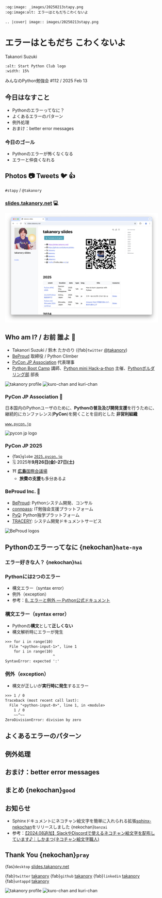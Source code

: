 ```{eval-rst}
:og:image: _images/20250213stapy.png
:og:image:alt: エラーはともだちこわくないよ

.. |cover| image:: images/20250213stapy.png
```

# **エラー**は**ともだち** こわくないよ

Takanori Suzuki

```{image} images/stapy-logo.png
:alt: Start Python Club logo
:width: 15%
```


みんなのPython勉強会 #112 / 2025 Feb 13

## 今日**はなすこと**

* Pythonのエラーってなに？
* よくあるエラーのパターン
* 例外処理
* おまけ：better error messages

### 今日の**ゴール**

* Pythonのエラーが怖くなくなる
* エラーと仲良くなれる

## Photos 📷 Tweets 🐦 👍

`#stapy` / `@takanory`

### [slides.takanory.net](https://slides.takanory.net/) 💻

![slides.takanory.net](images/slides-takanory-net.png)

## **Who** am I? / お前 **誰よ** 👤

* Takanori Suzuki / 鈴木 たかのり ({fab}`twitter` [@takanory](https://twitter.com/takanory))
* [BeProud](https://www.beproud.jp/) 取締役 / Python Climber
* [PyCon JP Association](https://www.pycon.jp/) 代表理事
* [Python Boot Camp](https://www.pycon.jp/support/bootcamp.html) 講師、[Python mini Hack-a-thon](https://pyhack.connpass.com/) 主催、[Pythonボルダリング部](https://kabepy.connpass.com/) 部長

![takanory profile](/assets/images/sokidan-square.jpg)
![kuro-chan and kuri-chan](/assets/images/kurokuri.jpg)

### PyCon JP **Association** 🐍

日本国内のPythonユーザのために、**Pythonの普及及び開発支援**を行うために、継続的にカンファレンス(**PyCon**)を開くことを目的とした **非営利組織**

[`www.pycon.jp`](https://www.pycon.jp)

![pycon jp logo](/assets/images/pyconjp_logo.png)

### PyCon JP **2025**

* {fas}`globe` [`2025.pycon.jp`](https://2025.pycon.jp/)
* 🗓️ 2025年**9月26日(金)-27日(土)**
* ⛩️ [**広島**国際会議場](https://www.pcf.city.hiroshima.jp/icch/)
  * **旅費の支援**も多分あるよ

### **BeProud** Inc. 🏢

* [BeProud](https://www.beproud.jp/): Pythonシステム開発、コンサル
* [connpass](https://connpass.com/): IT勉強会支援プラットフォーム
* [PyQ](https://pyq.jp/): Python独学プラットフォーム
* [TRACERY](https://tracery.jp/): システム開発ドキュメントサービス

![BeProud logos](/assets/images/beproud-logos.png)

## Pythonのエラーってなに {nekochan}`hate-nya`

### エラー好きな人？ {nekochan}`hai`

### Pythonには**2つのエラー**

* 構文エラー（syntax error）
* 例外（exception）
* 参考：[8. エラーと例外 — Python公式ドキュメント](https://docs.python.org/ja/3.13/tutorial/errors.html)

### 構文エラー（syntax error）

* Pythonの**構文**として**正しくない**
* 構文解析時にエラーが発生

```pycon
>>> for i in range(10)
  File "<python-input-1>", line 1
    for i in range(10)
                      ^
SyntaxError: expected ':'
```

### 例外（exception）

* 構文が正しいが**実行時に発生**するエラー

```{code-block} python3
>>> 1 / 0
Traceback (most recent call last):
  File "<python-input-0>", line 1, in <module>
    1 / 0
    ~~^~~
ZeroDivisionError: division by zero
```

## よくあるエラーのパターン

## 例外処理

## おまけ：better error messages

## まとめ  {nekochan}`good`

## お知らせ

* Sphinxドキュメントにネコチャン絵文字を簡単に入れられる拡張[sphinx-nekochan](https://sphinx-nekochan.readthedocs.io/)をリリースしました {nekochan}`banzai`
* 参考：[【2024.08追加】SlackやDiscordで使えるネコチャン絵文字を配布しています♪｜しかまつ(ネコチャン絵文字職人)](https://note.com/shikamatsu/n/nd217dc0617db)

## Thank You {nekochan}`pray`

{fas}`desktop` [slides.takanory.net](https://slides.takanory.net/)

{fab}`twitter` [takanory](https://twitter.com/takanory)
{fab}`github` [takanory](https://github.com/takanory/)
{fab}`linkedin` [takanory](https://www.linkedin.com/in/takanory/)
{fab}`untappd` [takanory](https://untappd.com/user/takanory/)

![takanory profile](/assets/images/sokidan-square.jpg)
![kuro-chan and kuri-chan](/assets/images/kurokuri.jpg)

